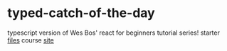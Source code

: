 # typed-catch-of-the-day
typescript version of Wes Bos' react for beginners tutorial series!
starter [files](https://github.com/wesbos/React-For-Beginners-Starter-Files)
course [site](https://reactforbeginners.com)
